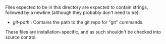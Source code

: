Files expected to be in this directory are expected to contain strings, followed by a newline (although they probably don't need to be):
- *git-path* : Contains the path to the git repo for "git" commands.

These files are installation-specific, and as such shouldn't be checked into source control.
